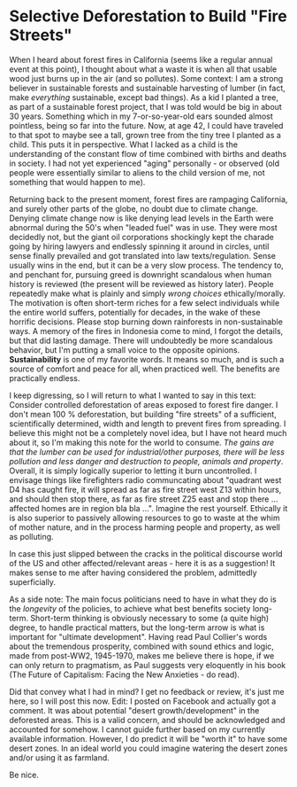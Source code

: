 # Selective Deforestation to Build "Fire Streets"

When I heard about forest fires in California (seems like a regular annual event at this point), I thought about what a waste it is when all that usable wood
just burns up in the air (and so pollutes). Some context: 
I am a strong believer in sustainable forests and sustainable harvesting of lumber (in fact, make _everything_ sustainable, except bad things). As a kid 
I planted a tree, as part of a sustainable forest project, that I was told would be big in about 30
years. Something which in my 7-or-so-year-old ears sounded almost pointless, being so far into the future. Now, at age 42, I could have traveled 
to that spot to maybe see
a tall, grown tree from the tiny tree I planted as a child. This puts it in perspective. What I lacked as a child is the understanding of the constant flow
of time combined with births and deaths in society. I had not yet experienced "aging" personally - or observed (old people were essentially 
similar to aliens to the child version of me, not something that would happen to me).

Returning back to the present moment, forest fires are rampaging California, and surely other parts of the globe,
no doubt due to climate change. Denying climate change now is like denying lead levels in the
Earth were abnormal during the 50's when "leaded fuel" was in use. They were most decidedly not, but the giant oil corporations shockingly kept the 
charade going by hiring lawyers and endlessly spinning it around in circles, until sense finally prevailed and
got translated into law texts/regulation. Sense usually wins in the end, but it can be a very slow process. The
tendency to, and penchant for, pursuing greed is downright scandalous when human history is reviewed (the present will be reviewed as history later). People
repeatedly make what is plainly and simply _wrong choices_ ethically/morally. The motivation is often short-term riches for a few select individuals 
while the entire world suffers, potentially for decades, 
in the wake of these horrific decisions. Please stop burning down rainforests in non-sustainable ways. A memory of the fires in Indonesia come to mind, I forgot
the details, but that did lasting damage. There will undoubtedly be more scandalous behavior, but I'm putting a small voice to 
the opposite opinions. __Sustainability__ is 
one of my favorite words. It means so much, and is such a source of comfort and peace for all, when practiced well. The benefits are practically endless.

I keep digressing, so I will return to what I wanted to say in this text: Consider controlled deforestation of areas exposed to forest fire danger. I don't
mean 100 % deforestation, but building "fire streets" of a sufficient, scientifically determined, width and length to prevent fires from spreading. I believe
this might not be a completely novel idea, but I have not heard much about it, so I'm making this note for the world to consume.
_The gains are that the lumber can be used for industrial/other purposes, there will be less pollution and less danger and
destruction to people, animals and property_. Overall,
it is simply logically superior to letting it burn uncontrolled. I envisage things like firefighters radio communcating about "quadrant west D4
has caught fire, it will spread as far as fire street west Z13 within hours, and should then stop there, as
far as fire street Z25 east and stop there ... affected homes are in region bla bla ...". Imagine
the rest yourself. Ethically it is also superior to passively allowing resources to go to waste at the whim of mother nature, and in the process harming
people and property, as well as polluting.

In case this just slipped between the cracks in the political discourse world of the US and other affected/relevant areas - here it is as a suggestion!
It makes sense to me after having considered the problem, admittedly superficially.

As a side note:
The main focus politicians need to have in what they do is the _longevity_ of the policies, to achieve what best benefits society long-term. Short-term thinking
is obviously necessary to some (a quite high) degree, to handle practical matters, but the long-term arrow is what is important for "ultimate development".
Having read Paul Collier's
words about the tremendous prosperity, combined with sound ethics and logic, made from post-WW2, 1945-1970, makes me believe there 
is hope, if we can only return to pragmatism, as Paul suggests very eloquently in his book (The Future of Capitalism: Facing the New Anxieties - do read).

Did that convey what I had in mind? I get no feedback or review, it's just me here, so I will post this now. Edit: I posted on Facebook and actually 
got a comment. It was 
about potential "desert growth/development" in the deforested areas. This is a valid concern, and should be acknowledged and accounted for somehow. I cannot
guide further based on my currently available information. However, I do predict it will be "worth it" to have some desert zones. In an ideal world you could
imagine watering the desert zones and/or using it as farmland.


Be nice.
